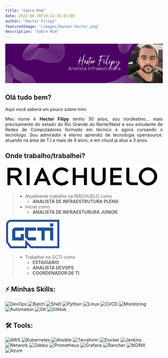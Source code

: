 ```yaml
---
title: "Sobre Mim"
date: 2022-08-20T19:22:35-03:00
author: "Hector Filipy"
featuredImage: "/images/banner-hector.png"
description: "Sobre Mim"
---
```


<center>
<img src="/images/banner-hector.png" alt="Hector Filipy"/>
</center>

## Olá tudo bem?

Aqui você saberá um pouco sobre mim.

<p style="text-align: justify;">Meu nome é <b>Hector Filipy</b> tenho 30 anos, sou nordestino... mais precisamente do estado do Rio Grande do Norte/Natal e sou estudante de Redes de Computadores formado em técnico e agora cursando o tecnólogo. Sou admirador e eterno aprendiz de tecnologia opensource. atuando na área de T.I a mais de 9 anos, e em cloud ja atuo a 3 anos.</p>

## Onde trabalho/trabalhei?

![RIACHUELO](/images/work/riachuelo.png)
> * Atualmente trabalho na RIACHUELO como 
>   * **ANALISTA DE INFRAESTRUTURA PLENO**.
> * Iniciei como
>   * **ANALISTA DE INFRAESTURURA JUNIOR**.

![GCTI](/images/work/gcti.png)
> * Trabalhei no GCTI como 
>   * **ESTAGIÁRIO**
>   * **ANALISTA DEVOPS**
>   * **COORDENADOR DE TI**.

## ⚡ Minhas Skills:
![DevOps](https://img.shields.io/badge/-DevOps-yellowgreen) ![Batch](https://img.shields.io/badge/-Batch-7F00FF?&logo=batch&logoColor=FFFFFF) ![Shell](https://img.shields.io/badge/-Shell-4EAA25?&logo=gnu%20bash&logoColor=FFFFFF) ![Python](https://img.shields.io/badge/-Python-2496ED?&logo=python&logoColor=FFFFFF) ![Linux](https://img.shields.io/badge/-Linux-FCC624?&logo=linux&logoColor=FFFFFF) ![CI/CD](https://img.shields.io/badge/-CI/CD-yellowgreen) ![Monitoring](https://img.shields.io/badge/-Monitoring-red) ![Automation](https://img.shields.io/badge/-Automation-green) ![Git](https://img.shields.io/badge/-Git-F05032?&logo=git&logoColor=FFFFFF) ![GitHub](https://img.shields.io/badge/-GitHub-181717?&logo=GitHub&logoColor=FFFFFF)

## 🛠 Tools:
![AWS](https://img.shields.io/badge/-AWS-232F3E?&logo=amazon%20aws&logoColor=FFFFFF) ![Kubernetes](https://img.shields.io/badge/-Kubernetes-326CE5?&logo=kubernetes&logoColor=FFFFFF) ![Ansible](https://img.shields.io/badge/-Ansible-EE0000?&logo=ansible&logoColor=FFFFFF) ![Terraform](https://img.shields.io/badge/-Terraform-623CE4?&logo=terraform&logoColor=FFFFF) ![Docker](https://img.shields.io/badge/-Docker-2496ED?&logo=docker&logoColor=FFFFFF) ![Jenkins](https://img.shields.io/badge/-Jenkins-D24939?&logo=Jenkins&logoColor=FFFFFF) ![Network](https://img.shields.io/badge/-Network-brightgreen?&logo=Network&logoColor=FFFFFF) ![Zabbix](https://img.shields.io/badge/-Zabbix-F05032?&logo=zabbix&logoColor=FFFFFF) ![Prometheus](https://img.shields.io/badge/-Prometheus-E6522C?&logo=prometheus&logoColor=FFFFFF) ![Grafana](https://img.shields.io/badge/-Grafana-F46800?&logo=grafana&logoColor=FFFFFF) ![Rancher](https://img.shields.io/badge/-Rancher-0075A8?&logo=rancher&logoColor=FFFFFF) ![NGINX](https://img.shields.io/badge/-NGINX-009639?&logo=nginx&logoColor=FFFFFF) ![Azure](https://img.shields.io/badge/-Azure-0075A8?&logo=azure&logoColor=FFFFFF)
